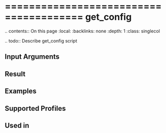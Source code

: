 

=======================================
get_config
=======================================

.. contents:: On this page
    :local:
    :backlinks: none
    :depth: 1
    :class: singlecol

.. todo::
    Describe get_config script

Input Arguments
---------------

Result
------

Examples
--------

Supported Profiles
------------------

Used in
-------
